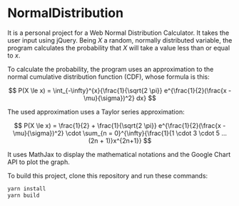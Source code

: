 # NormalDistribution

It is a personal project for a Web Normal Distribution Calculator. It takes the user input using jQuery. Being $X$ a random, normally distributed variable, the program calculates the probability that $X$ will take a value less than or equal to $x$.

To calculate the probability, the program uses an approximation to the normal cumulative distribution function (CDF), whose formula is this:

$$
P(X \le x) = \int_{-\infty}^{x}{\frac{1}{\sqrt{2 \pi}} e^{\frac{1}{2}(\frac{x - \mu}{\sigma})^2} dx}
$$

The used approximation uses a Taylor series approximation:

$$
P(X \le x) = \frac{1}{2} + \frac{1}{\sqrt{2 \pi}} e^{\frac{1}{2}(\frac{x - \mu}{\sigma})^2} \cdot \sum_{n = 0}^{\infty}{\frac{1}{1 \cdot 3 \cdot 5 ... (2n + 1)}x^{2n+1}}
$$

It uses MathJax to display the mathematical notations and the Google Chart API to plot the graph.

To build this project, clone this repository and run these commands:

```sh
yarn install
yarn build
```
